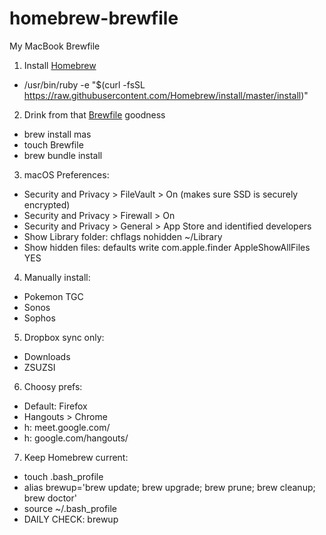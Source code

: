 # homebrew-brewfile
My MacBook Brewfile

1) Install [Homebrew](https://brew.sh/)
- /usr/bin/ruby -e "$(curl -fsSL https://raw.githubusercontent.com/Homebrew/install/master/install)"
2) Drink from that [Brewfile](https://github.com/jeffpaul/homebrew-brewfile/blob/master/Brewfile) goodness
- brew install mas
- touch Brewfile
- brew bundle install
3) macOS Preferences:
- Security and Privacy > FileVault > On (makes sure SSD is securely encrypted)
- Security and Privacy > Firewall > On
- Security and Privacy > General > App Store and identified developers
- Show Library folder: chflags nohidden ~/Library
- Show hidden files: defaults write com.apple.finder AppleShowAllFiles YES
4) Manually install:
- Pokemon TGC
- Sonos
- Sophos
5) Dropbox sync only:
- Downloads
- ZSUZSI
6) Choosy prefs:
- Default: Firefox
- Hangouts > Chrome
- h: meet.google.com/
- h: google.com/hangouts/
7) Keep Homebrew current:
- touch .bash_profile
- alias brewup='brew update; brew upgrade; brew prune; brew cleanup; brew doctor'
- source ~/.bash_profile
- DAILY CHECK: brewup
